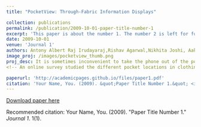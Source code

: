 ```yaml
---
title: "PocketView: Through-Fabric Information Displays"

collection: publications
permalink: /publication/2009-10-01-paper-title-number-1
excerpt: 'This paper is about the number 1. The number 2 is left for future work.'
date: 2009-10-01
venue: 'Journal 1'
authors: Antony Albert Raj Irudayaraj,Rishav Agarwal,Nikhita Joshi, Aakar Gupta, Omid Abari, Daniel Vogel
image_proj: /images/pocketview_thumb.png
proj_desc: It is sometimes inconvenient to take the phone out of the pocket to view information from the phone. This retrieval process can be cumbersome when holding a shopping bag and potentially dangerous while biking. So, we explore the idea of directly viewing information through the fabric of a pocket using low-resolution bright LED matrix displays.  
<!-- An online survey studied the different pocket locations in clothing and the objects stored in them. We also ran a technical experiment to evaluate the ability of LED matrix to shine through 40 different garment fabrics. We also conducted a in-person user study to evaluate our general approach of through-fabric devices, interaction vocabulary, and potential usage scenarios. -->

paperurl: 'http://academicpages.github.io/files/paper1.pdf'
citation: 'Your Name, You. (2009). &quot;Paper Title Number 1.&quot; <i>Journal 1</i>. 1(1).'
---
```


[Download paper here](http://academicpages.github.io/files/paper1.pdf)

Recommended citation: Your Name, You. (2009). "Paper Title Number 1." <i>Journal 1</i>. 1(1).
